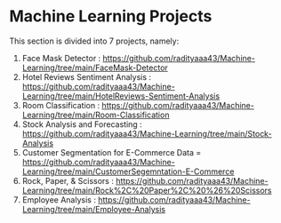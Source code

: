 # Machine Learning Projects
This section is divided into 7 projects, namely:
  1. Face Mask Detector : https://github.com/radityaaa43/Machine-Learning/tree/main/FaceMask-Detector
  2. Hotel Reviews Sentiment Analysis : https://github.com/radityaaa43/Machine-Learning/tree/main/HotelReviews-Sentiment-Analysis
  3. Room Classification : https://github.com/radityaaa43/Machine-Learning/tree/main/Room-Classification
  4. Stock Analysis and Forecasting : https://github.com/radityaaa43/Machine-Learning/tree/main/Stock-Analysis
  5. Customer Segmentation for E-Commerce Data = https://github.com/radityaaa43/Machine-Learning/tree/main/CustomerSegemntation-E-Commerce
  6. Rock, Paper, & Scissors : https://github.com/radityaaa43/Machine-Learning/tree/main/Rock%2C%20Paper%2C%20%26%20Scissors
  7. Employee Analysis : https://github.com/radityaaa43/Machine-Learning/tree/main/Employee-Analysis
